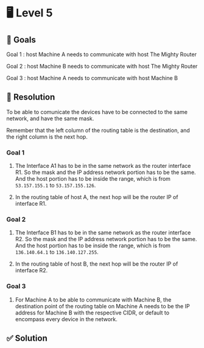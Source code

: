 # 🖥️ Level 5

## 🎯 Goals

Goal 1 : host Machine A needs to communicate with host The Mighty Router

Goal 2 : host Machine B needs to communicate with host The Mighty Router

Goal 3 : host Machine A needs to communicate with host Machine B

## 🔧 Resolution

To be able to comunicate the devices have to be connected to the same network, and have the same mask.

Remember that the left column of the routing table is the destination, and the right column is the next hop.

### Goal 1

1. The Interface A1 has to be in the same network as the router interface R1. So the mask and the IP address network portion has to be the same. And the host portion has to be inside the range, which is from `53.157.155.1` to `53.157.155.126`.

2. In the routing table of host A, the next hop will be the router IP of interface R1.

### Goal 2

1. The Interface B1 has to be in the same network as the router interface R2. So the mask and the IP address network portion has to be the same. And the host portion has to be inside the range, which is from `136.140.64.1` to `136.140.127.255`.

2. In the routing table of host B, the next hop will be the router IP of interface R2.

### Goal 3

1. For Machine A to be able to communicate with Machine B, the destination point of the routing table on Machine A needs to be the IP address for Machine B with the respective CIDR, or default to encompass every device in the network.


## ✅ Solution
